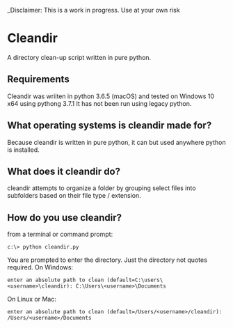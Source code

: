 _Disclaimer: This is a work in progress.  Use at your own risk

# Cleandir

A directory clean-up script written in pure python.

## Requirements
Cleandir was wriiten in python 3.6.5 (macOS) and tested on Windows 10 x64 using pythong 3.7.1
It has not been run using legacy python.

## What operating systems is cleandir made for?
Because cleandir is written in pure python, it can but used anywhere python is installed.

## What does it cleandir do?
cleandir attempts to organize a folder by grouping select files
into subfolders based on their file type / extension.


## How do you use cleandir?
from a terminal or command prompt:

```angular2
c:\> python cleandir.py
```

You are prompted to enter the directory. Just the directory not quotes required.
On Windows:
```angular2
enter an absolute path to clean (default=C:\users\<username>\cleandir): C:\Users\<username>\Documents
```
On Linux or Mac:
```angular2
enter an absolute path to clean (default=/Users/<username>/cleandir): /Users/<username>/Documents
```
